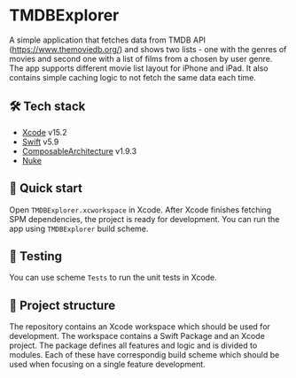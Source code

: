 # TMDBExplorer

A simple application that fetches data from TMDB API (https://www.themoviedb.org/) and shows two lists - one with the genres of movies and second one with a list of films from a chosen by user genre. The app supports different movie list layout for iPhone and iPad. It also contains simple caching logic to not fetch the same data each time.

## 🛠 Tech stack

- [Xcode](https://developer.apple.com/xcode/) v15.2
- [Swift](https://swift.org/) v5.9
- [ComposableArchitecture](https://github.com/pointfreeco/swift-composable-architecture) v1.9.3
- [Nuke](https://github.com/kean/Nuke)

## 🚀 Quick start

Open `TMDBExplorer.xcworkspace` in Xcode. After Xcode finishes fetching SPM dependencies, the project is ready for development. You can run the app using `TMDBExplorer` build scheme.

## 🧪 Testing

You can use scheme `Tests` to run the unit tests in Xcode.

## 📁 Project structure

The repository contains an Xcode workspace which should be used for development. The workspace contains a Swift Package and an Xcode project. The package defines all features and logic and is divided to modules. Each of these have correspondig build scheme which should be used when focusing on a single feature development.
